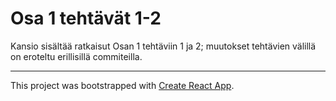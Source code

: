 # Osa 1 tehtävät 1-2

Kansio sisältää ratkaisut Osan 1 tehtäviin 1 ja 2; muutokset tehtävien välillä on eroteltu erillisillä commiteilla.


----

This project was bootstrapped with [Create React App](https://github.com/facebookincubator/create-react-app).
